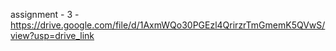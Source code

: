 assignment - 3 - https://drive.google.com/file/d/1AxmWQo30PGEzl4QrirzrTmGmemK5QVwS/view?usp=drive_link
